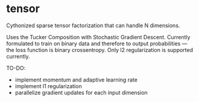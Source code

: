 # tensor
Cythonized sparse tensor factorization that can handle N dimensions.

Uses the Tucker Composition with Stochastic Gradient Descent. Currently formulated to train on binary data and therefore to output probabilities — the loss function is binary crossentropy. Only l2 regularization is supported currently.

TO-DO:
- implement momentum and adaptive learning rate
- implement l1 regularization
- parallelize gradient updates for each input dimension

